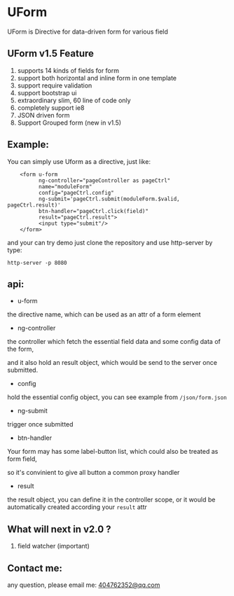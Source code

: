 # UForm

UForm is Directive for data-driven form for various field

## UForm v1.5 Feature

1. supports 14 kinds of fields for form
2. support both horizontal and inline form in one template
3. support require validation
4. support bootstrap ui
5. extraordinary slim, 60 line of code only
6. completely support ie8
7. JSON driven form
8. Support Grouped form (new in v1.5)


## Example:

You can simply use Uform as a directive, just like:

```
	<form u-form 
	      ng-controller="pageController as pageCtrl"
		  name="moduleForm"          
		  config="pageCtrl.config" 
		  ng-submit='pageCtrl.submit(moduleForm.$valid, pageCtrl.result)' 
		  btn-handler="pageCtrl.click(field)" 
		  result="pageCtrl.result">
		  <input type="submit"/>
	</form>

```

and your can try demo just clone the repository and use http-server by type:

```
http-server -p 8080
```

## api:

- u-form

the directive name, which can be used as an attr of a form element

- ng-controller

the controller which fetch the essential field data and some config data of the form,

and it also hold an result object, which would be send to the server once submitted.

- config

hold the essential config object, you can see example from `/json/form.json`

- ng-submit

trigger once submitted

- btn-handler

Your form may has some label-button list, which could also be treated as form field,

so it's convinient to give all button a common proxy handler 

- result

the result object, you can define it in the controller scope, or it would be automatically created according your `result` attr


## What will next in v2.0 ?


1. field watcher (important)

## Contact me:

any question, please email me: 404762352@qq.com